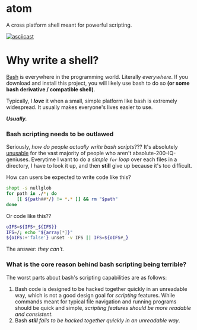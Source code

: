 # atom

A cross platform shell meant for powerful scripting.

[![asciicast](https://asciinema.org/a/383254.png)](https://asciinema.org/a/383254)

# Why write a shell?

[Bash](https://en.wikipedia.org/wiki/Bash_(Unix_shell)) is everywhere in the programming world. Literally _everywhere_. If you download and install this project, you will likely use bash to do so **(or some bash derivative / compatible shell)**.

Typically, I _**love**_ it when a small, simple platform like bash is extremely widespread. It usually makes everyone's lives easier to use.

**_Usually._**

### Bash scripting needs to be outlawed

Seriously, _how do people actually write bash scripts_??? It's absolutely [unusable](https://mywiki.wooledge.org/BashPitfalls) for the vast majority of people who aren't absolute-200-IQ-geniuses. Everytime I want to do a _simple `for` loop_ over each files in a directory, I have to look it up, and then **still** give up because it's too difficult.

How can users be expected to write code like this?

```bash
shopt -s nullglob
for path in ./*; do
    [[ ${path##*/} != *.* ]] && rm "$path"
done
```

Or code like this??

```bash
oIFS=${IFS+_${IFS}}
IFS=/; echo "${array[*]}"
${oIFS:+'false'} unset -v IFS || IFS=${oIFS#_}
```

The answer: _they can't._

### What is the core reason behind bash scripting being terrible?

The worst parts about bash's scripting capabilities are as follows:
1. Bash code is designed to be hacked together quickly in an unreadable way, which is not a good design goal for _scripting_ features. While commands meant for typical file navigation and running programs should be quick and simple, _scripting features should be more readable and consistent._
2. Bash _**still** fails to be hacked together quickly in an unreadable way_.




